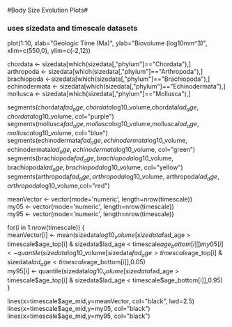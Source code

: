 #Body Size Evolution Plots#

### uses sizedata and timescale datasets ###

plot(1:10, xlab="Geologic Time (Ma)", ylab="Biovolume (log10mm^3)", xlim=c(550,0), ylim=c(-2,12))

chordata <- sizedata[which(sizedata[,"phylum"]=="Chordata"),]  
arthropoda <- sizedata[which(sizedata[,"phylum"]=="Arthropoda"),]  
brachiopoda <-sizedata[which(sizedata[,"phylum"]=="Brachiopoda"),]  
echinodermata <- sizedata[which(sizedata[,"phylum"]=="Echinodermata"),]  
mollusca <- sizedata[which(sizedata[,"phylum"]=="Mollusca"),]  

segments(chordata$fad_age,chordata$log10_volume,chordata$lad_age,chordata$log10_volume, col="purple")  
segments(mollusca$fad_age,mollusca$log10_volume,mollusca$lad_age,mollusca$log10_volume, col="blue")  
segments(echinodermata$fad_age, echinodermata$log10_volume, echinodermata$lad_age, echinodermata$log10_volume, col="green")  
segments(brachiopoda$fad_age, brachiopoda$log10_volume, brachiopoda$lad_age, brachiopoda$log10_volume, col="yellow")  
segments(arthropoda$fad_age, arthropoda$log10_volume, arthropoda$lad_age, arthropoda$log10_volume,col="red")  

meanVector <- vector(mode='numeric', length=nrow(timescale))  
my05 <- vector(mode='numeric', length=nrow(timescale))  
my95 <- vector(mode='numeric', length=nrow(timescale))  

for(i in 1:nrow(timescale)) {   
	meanVector[i] <- mean(sizedata$log10_volume[sizedata$fad_age > timescale$age_top[i] & sizedata$lad_age < timescale$age_bottom[i]])   
	my05[i] <- quantile(sizedata$log10_volume[sizedata$fad_age > timescale$age_top[i] & sizedata$lad_age < timescale$age_bottom[i]],0.05)  
	my95[i] <- quantile(sizedata$log10_volume[sizedata$fad_age > timescale$age_top[i] & sizedata$lad_age < timescale$age_bottom[i]],0.95)  	  
	}  
	
lines(x=timescale$age_mid,y=meanVector, col="black", lwd=2.5)  
lines(x=timescale$age_mid,y=my05, col="black")  
lines(x=timescale$age_mid,y=my95, col="black")  
